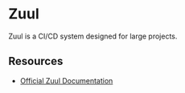 # Zuul

Zuul is a CI/CD system designed for large projects.

## Resources

- [Official Zuul Documentation](https://zuul-ci.org/docs/)
